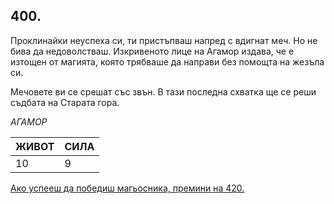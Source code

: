 ## 400.

Проклинайки неуспеха си, ти пристъпваш напред с вдигнат меч. Но
не бива да недоволстваш. Изкривеното лице на Агамор издава, че е
изтощен от магията, която трябваше да направи без помощта на
жезъла си.

Мечовете ви се срешат със звън. В тази последна схватка ще се
реши съдбата на Старата гора.

_АГАМОР_

ЖИВОТ | СИЛА
--- | ---
10 | 9

[Ако успееш да победиш магьосника, премини на 420.](./420)
